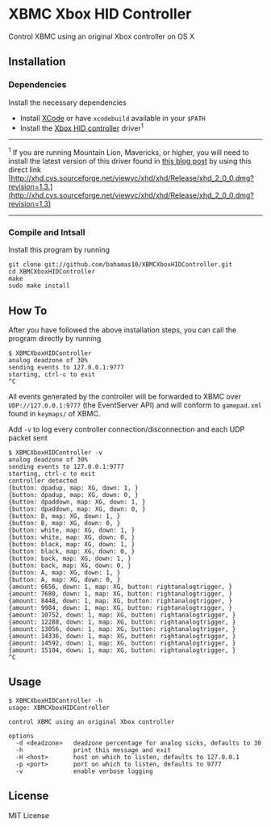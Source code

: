 XBMC Xbox HID Controller
========================

Control XBMC using an original Xbox controller on OS X

Installation
------------

### Dependencies

Install the necessary dependencies

- Install [XCode][0] or have `xcodebuild` available in your `$PATH`
- Install the [Xbox HID controller][1] driver<sup>1</sup>

---

<sup>1</sup> If you are running Mountain Lion, Mavericks, or higher, you will
need to install the latest version of this driver found in [this
blog post][2] by using this direct link
[http://xhd.cvs.sourceforge.net/viewvc/xhd/xhd/Release/xhd_2_0_0.dmg?revision=1.3.](http://xhd.cvs.sourceforge.net/viewvc/xhd/xhd/Release/xhd_2_0_0.dmg?revision=1.3)

---

### Compile and Intsall

Install this program by running

    git clone git://github.com/bahamas10/XBMCXboxHIDController.git
    cd XBMCXboxHIDController
    make
    sudo make install

How To
------

After you have followed the above installation steps, you can call the program
directly by running

    $ XBMCXboxHIDController
    analog deadzone of 30%
    sending events to 127.0.0.1:9777
    starting, ctrl-c to exit
    ^C

All events generated by the controller will be forwarded to XBMC over `UDP://127.0.0.1:9777`
(the EventServer API) and will conform to `gamepad.xml` found in `keymaps/` of XBMC.

Add `-v` to log every controller connection/disconnection and each UDP packet sent

    $ XBMCXboxHIDController -v
    analog deadzone of 30%
    sending events to 127.0.0.1:9777
    starting, ctrl-c to exit
    controller detected
    {button: dpadup, map: XG, down: 1, }
    {button: dpadup, map: XG, down: 0, }
    {button: dpaddown, map: XG, down: 1, }
    {button: dpaddown, map: XG, down: 0, }
    {button: B, map: XG, down: 1, }
    {button: B, map: XG, down: 0, }
    {button: white, map: XG, down: 1, }
    {button: white, map: XG, down: 0, }
    {button: black, map: XG, down: 1, }
    {button: black, map: XG, down: 0, }
    {button: back, map: XG, down: 1, }
    {button: back, map: XG, down: 0, }
    {button: A, map: XG, down: 1, }
    {button: A, map: XG, down: 0, }
    {amount: 6656, down: 1, map: XG, button: rightanalogtrigger, }
    {amount: 7680, down: 1, map: XG, button: rightanalogtrigger, }
    {amount: 8448, down: 1, map: XG, button: rightanalogtrigger, }
    {amount: 9984, down: 1, map: XG, button: rightanalogtrigger, }
    {amount: 10752, down: 1, map: XG, button: rightanalogtrigger, }
    {amount: 12288, down: 1, map: XG, button: rightanalogtrigger, }
    {amount: 13056, down: 1, map: XG, button: rightanalogtrigger, }
    {amount: 14336, down: 1, map: XG, button: rightanalogtrigger, }
    {amount: 14592, down: 1, map: XG, button: rightanalogtrigger, }
    {amount: 15104, down: 1, map: XG, button: rightanalogtrigger, }
    ^C

Usage
-----

    $ XBMCXboxHIDController -h
    usage: XBMCXboxHIDController

    control XBMC using an original Xbox controller

    options
      -d <deadzone>   deadzone percentage for analog sicks, defaults to 30
      -h              print this message and exit
      -H <host>       host on which to listen, defaults to 127.0.0.1
      -p <port>       port on which to listen, defaults to 9777
      -v              enable verbose logging

License
-------

MIT License

[0]: https://itunes.apple.com/us/app/xcode/id497799835
[1]: http://xhd.sourceforge.net/
[2]: http://macman860.wordpress.com/2013/05/03/xbox-driver-for-mac-os-x-lion/
